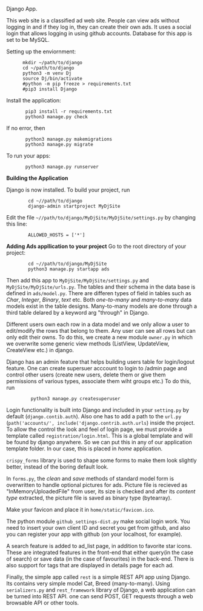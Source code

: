 Django App.


This web site is a classified ad web site. People can view ads without logging in and if they log in, they can create their own ads. It uses a social login 
that allows logging in using github accounts. Database for this app is set to be MySQL.


Setting up the enviornment:

          mkdir ~/path/to/django
          cd ~/path/to/django
          python3 -m venv Dj
          source Dj/bin/activate
          #python -m pip freeze > requirements.txt
          #pip3 install Django

Install the application:

           pip3 install -r requirements.txt
           python3 manage.py check

If no error, then

           python3 manage.py makemigrations
           python3 manage.py migrate
           
To run your apps:
           
           python3 manage.py runserver

__Building the Application__

Django is now installed. To build your project, run
            
            cd ~//path/to/django
            django-admin startproject MyDjSite
            
Edit the file `~//path/to/django/MyDjSite/MyDjSite/settings.py` by changing this line:
            
            ALLOWED_HOSTS = ['*']
            
__Adding Ads appllication to your project__
Go to the root directory of your project:

            cd ~//path/to/django/MyDjSite
            python3 manage.py startapp ads
Then add this app to `MyDjSite/MyDjSite/settings.py` and `MyDjSite/MyDjSite/urls.py`. The tables and their schema in the data base is defined 
in `ads/model.py`. There are differen types of field in tables such as _Char_, _Integer_, _Binary_, _text_ etc. Both _one-to-many_ and _many-to-many_ data models exist in the table designs. Many-to-many models are done through a third table delared by a keyword arg "through" in Django.

Different users own each row in a data model and we only allow a user to edit/modify the rows that belong to them. Any user can see all rows but can only 
edit their owns. To do this, we create a new module `owner.py` in which we overwrite some generic view methods (ListView, UpdateView, CreateView etc.) in 
django.

Django has an admin feature that helps building users table for login/logout feature. One can create supersuer acccount to login to /admin page and control 
other users (create new users, delete them or give them permissions of various types, associate them wiht groups etc.) To do this, run

             python3 manage.py createsuperuser 

Login functionality is built into Django and included in your `setting.py` by default (`django.contib.auth`). Also one has to add a path to the `url.py`
(`path('accounts/', include('django.contrib.auth.urls`) inside the project.
To allow the control the look and feel of login page, we must provide a template called `registration/login.html`. This is a global template and will be 
found by django anywhere. So we can put this in any of our application template folder. In our case, this is placed in _home_ application.

`crispy_forms` library is used to shape some forms to make them look slightly better, instead of the boring default look.

In `forms.py`, the _clean_ and _save_ methods of standard model form is overwritten to handle optional pictures for ads. Picture file is recieved as 
"InMemoryUploadedFile" from user, its size is checked and after its _content type_ extracted, the picture file is saved as binary type 
(bytearray).

Make your favicon and place it in `home/static/favicon.ico`.

The python module `github_settings-dist.py` make social login work. You need to insert your own client ID and secret you get from 
github, and also you can register your app with github (on your localhost, for example).

A search feature is added to ad_list page, in addition to favorite star icons. These are integrated features in the front-end that either query(in the case 
of search) or save data (in the case of favourites) in the back-end. There is also support for tags that are displayed in details page for each ad.

Finally, the simple app called `rest` is a simple REST API app using Django. Its contains very simple model Cat, Breed (many-to-many). Using `serializers.py` and `rest_framework` library of Django, a web application can be turned into REST API. one can send POST, GET requests through a web browsable API or other tools.

            


